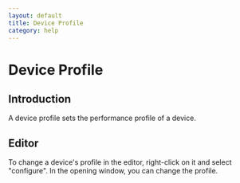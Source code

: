 ```yaml
---
layout: default
title: Device Profile
category: help
---
```

# Device Profile

## Introduction
A device profile sets the performance profile of a device.

## Editor
To change a device's profile in the editor, right-click on it and select "configure". In the opening window, you can change the profile.
